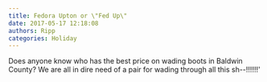 ```yaml
---
title: Fedora Upton or \"Fed Up\"
date: 2017-05-17 12:18:08
authors: Ripp
categories: Holiday
---
```


 Does anyone know who has the best price on wading boots in Baldwin County?  We are all in dire need of a pair for wading through all this sh--!!!!!!'